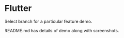 # Flutter

Select branch for a particular feature demo.

README.md has details of demo along with screenshots.
